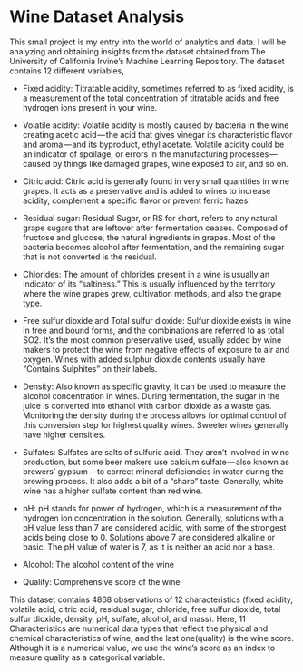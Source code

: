 # Wine Dataset Analysis

This small project is my entry into the world of analytics and data. I will be analyzing and obtaining insights from the dataset obtained from The University of California Irvine’s Machine Learning Repository. The dataset contains 12 different variables,

- Fixed acidity: Titratable acidity, sometimes referred to as fixed acidity, is a measurement of the total concentration of titratable acids and free hydrogen ions present in your wine.

- Volatile acidity: Volatile acidity is mostly caused by bacteria in the wine creating acetic acid — the acid that gives vinegar its characteristic flavor and aroma — and its byproduct, ethyl acetate. Volatile acidity could be an indicator of spoilage, or errors in the manufacturing processes — caused by things like damaged grapes, wine exposed to air, and so on.

- Citric acid: Citric acid is generally found in very small quantities in wine grapes. It acts as a preservative and is added to wines to increase acidity, complement a specific flavor or prevent ferric hazes.

- Residual sugar: Residual Sugar, or RS for short, refers to any natural grape sugars that are leftover after fermentation ceases. Composed of fructose and glucose, the natural ingredients in grapes. Most of the bacteria becomes alcohol after fermentation, and the remaining sugar that is not converted is the residual.

- Chlorides: The amount of chlorides present in a wine is usually an indicator of its “saltiness.” This is usually influenced by the territory where the wine grapes grew, cultivation methods, and also the grape type.

- Free sulfur dioxide and Total sulfur dioxide: Sulfur dioxide exists in wine in free and bound forms, and the combinations are referred to as total SO2. It’s the most common preservative used, usually added by wine makers to protect the wine from negative effects of exposure to air and oxygen. Wines with added sulphur dioxide contents usually have “Contains Sulphites” on their labels.

- Density: Also known as specific gravity, it can be used to measure the alcohol concentration in wines. During fermentation, the sugar in the juice is converted into ethanol with carbon dioxide as a waste gas. Monitoring the density during the process allows for optimal control of this conversion step for highest quality wines. Sweeter wines generally have higher densities.

- Sulfates: Sulfates are salts of sulfuric acid. They aren’t involved in wine production, but some beer makers use calcium sulfate — also known as brewers’ gypsum — to correct mineral deficiencies in water during the brewing process. It also adds a bit of a “sharp” taste. Generally, white wine has a higher sulfate content than red wine.

- pH: pH stands for power of hydrogen, which is a measurement of the hydrogen ion concentration in the solution. Generally, solutions with a pH value less than 7 are considered acidic, with some of the strongest acids being close to 0. Solutions above 7 are considered alkaline or basic. The pH value of water is 7, as it is neither an acid nor a base.

- Alcohol: The alcohol content of the wine

- Quality: Comprehensive score of the wine

This dataset contains 4868 observations of 12 characteristics (fixed acidity, volatile acid, citric acid, residual sugar, chloride, free sulfur dioxide, total sulfur dioxide, density, pH, sulfate, alcohol, and mass). Here, 11 Characteristics are numerical data types that reflect the physical and chemical characteristics of wine, and the last one(quality) is the wine score. Although it is a numerical value, we use the wine’s score as an index to measure quality as a categorical variable.
